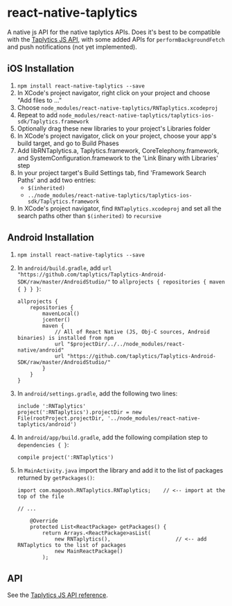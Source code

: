 # react-native-taplytics

A native js API for the native taplytics APIs.
Does it's best to be compatible with the [Taplytics JS API][1], with
some added APIs for `performBackgroundFetch` and push notifications
(not yet implemented).

[1]: https://taplytics.com/docs/javascript-sdk/reference

## iOS Installation

1. `npm install react-native-taplytics --save`
2. In XCode's project navigator, right click on your project and choose "Add
   files to <your project>..."
3. Choose `node_modules/react-native-taplytics/RNTaplytics.xcodeproj`
3. Repeat to add `node_modules/react-native-taplytics/taplytics-ios-sdk/Taplytics.framework`
4. Optionally drag these new libraries to your project's Libraries folder
5. In XCode's project navigator, click on your project, choose your app's build target,
   and go to Build Phases
6. Add libRNTaplytics.a, Taplytics.framework, CoreTelephony.framework, and SystemConfiguration.framework to the 'Link Binary with Libraries' step
7. In your project target's Build Settings tab, find 'Framework Search Paths' and add two entries:
    * `$(inherited)`
    * `../node_modules/react-native-taplytics/taplytics-ios-sdk/Taplytics.framework`
8. In XCode's project navigator, find `RNTaplytics.xcodeproj` and set all the search paths
   other than `$(inherited)` to `recursive`

## Android Installation

1. `npm install react-native-taplytics --save`

2. In `android/build.gradle`, add `url "https://github.com/taplytics/Taplytics-Android-SDK/raw/master/AndroidStudio/"`
   to `allprojects { repositories { maven { } } }`:

   ```
   allprojects {
       repositories {
           mavenLocal()
           jcenter()
           maven {
               // All of React Native (JS, Obj-C sources, Android binaries) is installed from npm
               url "$projectDir/../../node_modules/react-native/android"
               url "https://github.com/taplytics/Taplytics-Android-SDK/raw/master/AndroidStudio/"
           }
       }
   }
   ```

3. In `android/settings.gradle`, add the following two lines:
   ```
   include ':RNTaplytics'
   project(':RNTaplytics').projectDir = new File(rootProject.projectDir, '../node_modules/react-native-taplytics/android')
   ```

4. In `android/app/build.gradle`, add the following compilation step to `dependencies { }`:
   ```
   compile project(':RNTaplytics')
   ```
5. In `MainActivity.java` import the library and add it to the list of packages returned by `getPackages()`:

   ```
   import com.magoosh.RNTaplytics.RNTaplytics;    // <-- import at the top of the file

   // ...

       @Override
       protected List<ReactPackage> getPackages() {
           return Arrays.<ReactPackage>asList(
               new RNTaplytics(),                     // <-- add RNTaplytics to the list of packages
               new MainReactPackage()
           );
   ```



## API

See the [Taplytics JS API reference][1].
